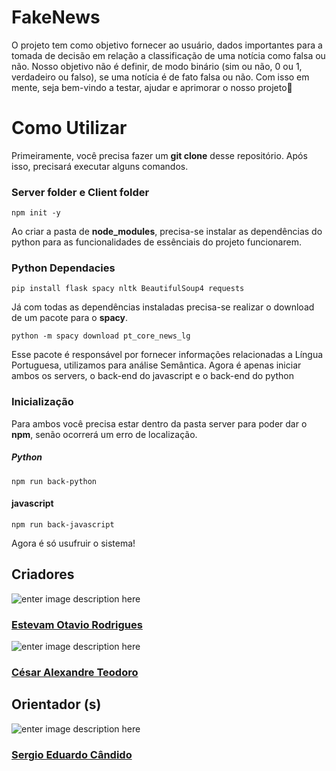# FakeNews

O projeto tem como objetivo fornecer ao usuário, dados importantes para a tomada de decisão em relação a classificação de uma notícia como falsa ou não. Nosso objetivo não é definir, de modo binário (sim ou não, 0 ou 1, verdadeiro ou falso), se uma notícia é de fato falsa ou não.
Com isso em mente, seja bem-vindo a testar, ajudar e aprimorar o nosso projeto🚀


# Como Utilizar

Primeiramente, você precisa fazer um **git clone** desse repositório. Após isso, precisará executar alguns comandos.
### Server folder e Client folder
    npm init -y
  Ao criar a pasta de **node_modules**, precisa-se instalar as dependências do python para as funcionalidades de essênciais do projeto funcionarem.
  ### Python Dependacies
    pip install flask spacy nltk BeautifulSoup4 requests
Já com todas as dependências instaladas precisa-se realizar o download de um pacote para o **spacy**.

    python -m spacy download pt_core_news_lg
Esse pacote é responsável por fornecer informações relacionadas a Língua Portuguesa, utilizamos para análise Semântica.
Agora é apenas iniciar ambos os servers, o back-end do javascript e o back-end do python
### Inicialização
Para ambos você precisa estar dentro da pasta server para poder dar o **npm**, senão ocorrerá um erro de localização.
##### Python
	npm run back-python
#### javascript
	npm run back-javascript
Agora é só usufruir o sistema!

## Criadores
![enter image description here](https://avatars.githubusercontent.com/u/115419827?s=96&v=4)
### [Estevam Otavio Rodrigues](https://github.com/Estevamrod)
![enter image description here](https://avatars.githubusercontent.com/u/139374026?s=96&v=4)
### [César Alexandre Teodoro](https://github.com/Estevamrod)

## Orientador (s)
![enter image description here](https://scontent.fvcp1-1.fna.fbcdn.net/v/t1.6435-1/121015999_2673089846248098_4831833090613449465_n.jpg?stp=dst-jpg_p200x200&_nc_cat=100&ccb=1-7&_nc_sid=2b6aad&_nc_ohc=P9-OHWE9L7YAX9R8ycZ&_nc_ht=scontent.fvcp1-1.fna&oh=00_AfDsw86NT18OJtK73QfT0RT9BVrU8a7cHsjV55EtE1D7Ew&oe=6602AE33)
### [Sergio Eduardo Cândido](https://www.escavador.com/sobre/4755055/sergio-eduardo-candido)